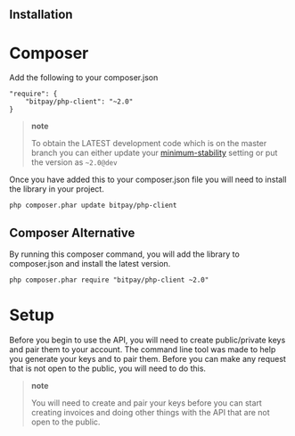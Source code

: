 ##  Installation
Composer
========

Add the following to your composer.json

``` {.sourceCode .json}
"require": {
    "bitpay/php-client": "~2.0"
}
```

> **note**
>
> To obtain the LATEST development code which is on the master branch
> you can either update your
> [minimum-stability](https://getcomposer.org/doc/04-schema.md#minimum-stability)
> setting or put the version as `~2.0@dev`

Once you have added this to your composer.json file you will need to
install the library in your project.

``` {.sourceCode .bash}
php composer.phar update bitpay/php-client
```

Composer Alternative
--------------------

By running this composer command, you will add the library to
composer.json and install the latest version.

``` {.sourceCode .bash}
php composer.phar require "bitpay/php-client ~2.0"
```

Setup
=====

Before you begin to use the API, you will need to create public/private
keys and pair them to your account. The command line tool was made to
help you generate your keys and to pair them. Before you can make any
request that is not open to the public, you will need to do this.

> **note**
>
> You will need to create and pair your keys before you can start
> creating invoices and doing other things with the API that are not
> open to the public.
